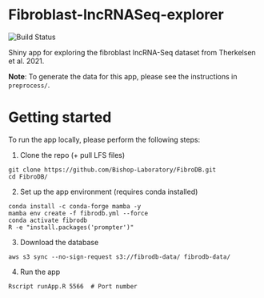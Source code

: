 # Fibroblast-lncRNASeq-explorer
![Build Status](https://github.com/Bishop-Laboratory/FibroDB/workflows/tests/badge.svg)

Shiny app for exploring the fibroblast lncRNA-Seq dataset from Therkelsen et al. 2021.

**Note**: To generate the data for this app, please see the instructions in `preprocess/`.

# Getting started

To run the app locally, please perform the following steps:

1. Clone the repo (+ pull LFS files)

```shell
git clone https://github.com/Bishop-Laboratory/FibroDB.git
cd FibroDB/
```

2. Set up the app environment (requires conda installed)

```shell
conda install -c conda-forge mamba -y
mamba env create -f fibrodb.yml --force
conda activate fibrodb
R -e "install.packages('prompter')"
```

3. Download the database

```shell
aws s3 sync --no-sign-request s3://fibrodb-data/ fibrodb-data/
```

4. Run the app

```shell
Rscript runApp.R 5566  # Port number
```
